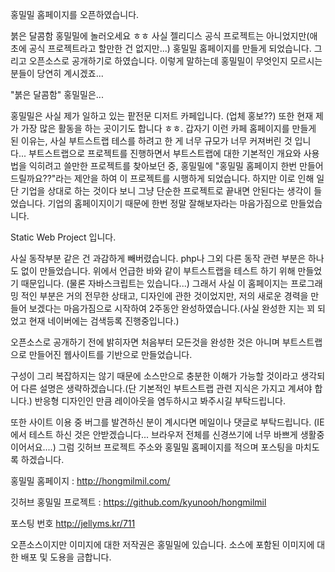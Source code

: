 홍밀밀 홈페이지를 오픈하였습니다.

붉은 달콤함 홍밀밀에 놀러오세요 ㅎㅎ
사실 젤리디스 공식 프로젝트는 아니었지만(애초에 공식 프로젝트라고 할만한 건 없지만...) 홍밀밀 홈페이지를 만들게 되었습니다. 그리고 오픈소스로 공개하기로 하였습니다. 이렇게 말하는데 홍밀밀이 무엇인지 모르시는 분들이 당연히 계시겠죠...

"붉은 달콤함" 홍밀밀은...

홍밀밀은 사실 제가 일하고 있는 팥전문 디저트 카페입니다. (업체 홍보??) 또한 현재 제가 가장 많은 활동을 하는 곳이기도 합니다 ㅎㅎ. 갑자기 이런 카페 홈페이지를 만들게 된 이유는, 사실 부트스트랩 테스를 하려고 한 게 너무 규모가 너무 커져버린 것 입니다... 부트스트랩으로 프로젝트를 진행하면서 부트스트랩에 대한 기본적인 개요와 사용법을 익히려고 쓸만한 프로젝트를 찾아보던 중, 홍밀밀에 "홍밀밀 홈페이지 한번 만들어 드릴까요??"라는 제안을 하여 이 프로젝트를 시행하게 되었습니다. 하지만 이로 인해 일단 기업을 상대로 하는 것이다 보니 그냥 단순한 프로젝트로 끝내면 안된다는 생각이 들었습니다. 기업의 홈페이지이기 때문에 한번 정말 잘해보자라는 마음가짐으로 만들었습니다.

Static Web Project 입니다.

사실 동작부분 같은 건 과감하게 빼버렸습니다. php나 그외 다른 동작 관련 부분은 하나도 없이 만들었습니다. 위에서 언급한 바와 같이 부트스트랩을 테스트 하기 위해 만들었기 때문입니다. (물론 자바스크립트는 있습니다...) 그래서 사실 이 홈페이지는 프로그래밍 적인 부분은 거의 전무한 상태고, 디자인에 관한 것이었지만, 저의 새로운 경력을 만들어 보겠다는 마음가짐으로 시작하여 2주동안 완성하였습니다.(사실 완성한 지는 꾀 되었고 현재 네이버에는 검색등록 진행중입니다.)

오픈소스로 공개하기 전에 밝히자면 처음부터 모든것을 완성한 것은 아니며 부트스트랩으로 만들어진 웹사이트를 기반으로 만들었습니다. 

구성이 그리 복잡하지는 않기 때문에 소스만으로 충분한 이해가 가능할 것이라고 생각되어 다른 설명은 생략하겠습니다.(단 기본적인 부트스트랩 관련 지식은 가지고 계셔야 합니다.) 반응형 디자인인 만큼 레이아웃을 염두하시고 봐주시길 부탁드립니다.

또한 사이트 이용 중 버그를 발견하신 분이 계시다면 메일이나 댓글로 부탁드립니다. (IE에서 테스트 하신 것은 안받겠습니다... 브라우저 전체를 신경쓰기에 너무 바쁘게 생활중이어서요....) 그럼 깃허브 프로젝트 주소와 홍밀밀 홈페이지를 적으며 포스팅을 마치도록 하겠습니다.

홍밀밀 홈페이지 : http://hongmilmil.com/

깃허브 홍밀밀 프로젝트 :  https://github.com/kyunooh/hongmilmil

포스팅 번호 http://jellyms.kr/711

오픈소스이지만 이미지에 대한 저작권은 홍밀밀에 있습니다. 소스에 포함된 이미지에 대한 배포 및 도용을 금합니다.
